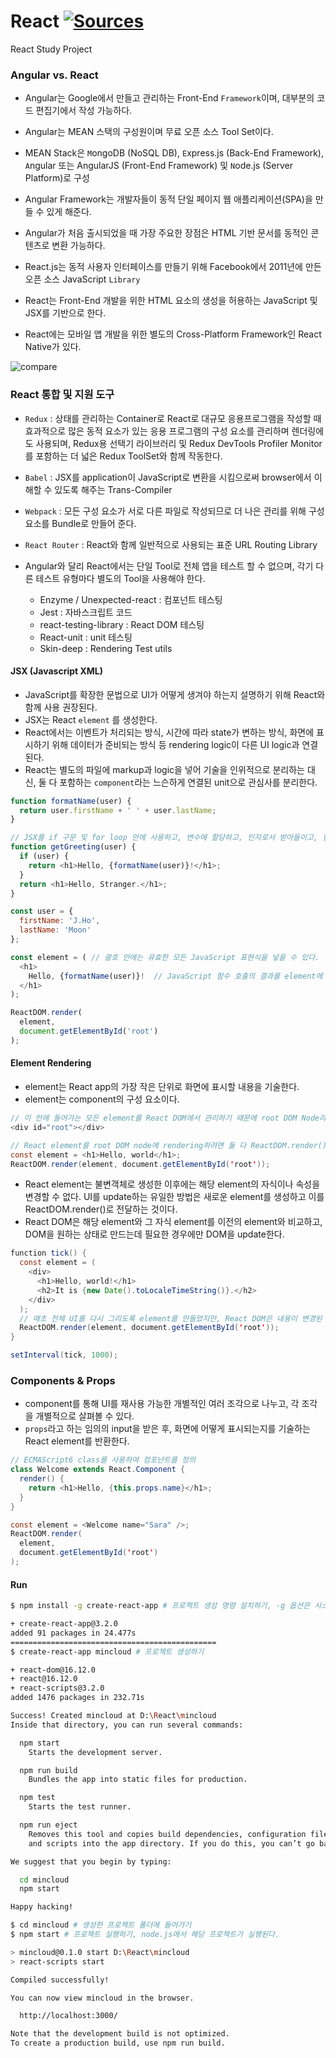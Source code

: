 # React [![Sources](https://img.shields.io/badge/출처-reactjs.org-yellow)](https://www.reactjs.org/docs/hello-world.html)

React Study Project

### Angular vs. React

- Angular는 Google에서 만들고 관리하는 Front-End `Framework`이며, 대부분의 코드 편집기에서 작성 가능하다.
- Angular는 MEAN 스택의 구성원이며 무료 오픈 소스 Tool Set이다.
- MEAN Stack은 `M`ongoDB (NoSQL DB), `E`xpress.js (Back-End Framework), `A`ngular 또는 AngularJS (Front-End Framework) 및 `N`ode.js (Server Platform)로 구성
- Angular Framework는 개발자들이 동적 단일 페이지 웹 애플리케이션(SPA)을 만들 수 있게 해준다.
- Angular가 처음 출시되었을 때 가장 주요한 장점은 HTML 기반 문서를 동적인 콘텐츠로 변환 가능하다.

- React.js는 동적 사용자 인터페이스를 만들기 위해 Facebook에서 2011년에 만든 오픈 소스 JavaScript `Library`
- React는 Front-End 개발을 위한 HTML 요소의 생성을 허용하는 JavaScript 및 JSX를 기반으로 한다.
- React에는 모바일 앱 개발을 위한 별도의 Cross-Platform Framework인 React Native가 있다.

![compare](images/compare.png)

### React 통합 및 지원 도구

- `Redux` : 상태를 관리하는 Container로 React로 대규모 응용프로그램을 작성할 때 효과적으로 많은 동적 요소가 있는 응용 프로그램의 구성 요소를 관리하며 렌더링에도 사용되며, Redux용 선택기 라이브러리 및 Redux DevTools Profiler Monitor를 포함하는 더 넓은 Redux ToolSet와 함께 작동한다.
- `Babel` : JSX를 application이 JavaScript로 변환을 시킴으로써 browser에서 이해할 수 있도록 해주는 Trans-Compiler
- `Webpack` : 모든 구성 요소가 서로 다른 파일로 작성되므로 더 나은 관리를 위해 구성 요소를 Bundle로 만들어 준다.
- `React Router` : React와 함께 일반적으로 사용되는 표준 URL Routing Library

- Angular와 달리 React에서는 단일 Tool로 전체 앱을 테스트 할 수 없으며, 각기 다른 테스트 유형마다 별도의 Tool을 사용해야 한다.
	- Enzyme /  Unexpected-react : 컴포넌트 테스팅
	- Jest :  자바스크립트 코드
	- react-testing-library : React DOM 테스팅
	- React-unit :  unit 테스팅
	- Skin-deep : Rendering Test utils

#### JSX (Javascript XML)

- JavaScript를 확장한 문법으로 UI가 어떻게 생겨야 하는지 설명하기 위해 React와 함께 사용 권장된다.
- JSX는 React `element` 를 생성한다.
- React에서는 이벤트가 처리되는 방식, 시간에 따라 state가 변하는 방식, 화면에 표시하기 위해 데이터가 준비되는 방식 등 rendering logic이 다른 UI logic과 연결된다.
- React는 별도의 파일에 markup과 logic을 넣어 기술을 인위적으로 분리하는 대신, 둘 다 포함하는 `component`라는 느슨하게 연결된 unit으로 관심사를 분리한다.

```js
function formatName(user) {
  return user.firstName + ' ' + user.lastName;
}

// JSX를 if 구문 및 for loop 안에 사용하고, 변수에 할당하고, 인자로서 받아들이고, 함수로부터 반환 가능하다.
function getGreeting(user) {
  if (user) {
    return <h1>Hello, {formatName(user)}!</h1>;
  }
  return <h1>Hello, Stranger.</h1>;
}

const user = {
  firstName: 'J.Ho',
  lastName: 'Moon'
};

const element = ( // 괄호 안에는 유효한 모든 JavaScript 표현식을 넣을 수 있다.
  <h1>
    Hello, {formatName(user)}!  // JavaScript 함수 호출의 결과를 element에 포함한다.
  </h1>
);

ReactDOM.render(
  element,
  document.getElementById('root')
);
```

#### Element Rendering

- element는 React app의 가장 작은 단위로 화면에 표시할 내용을 기술한다.
- element는 component의 구성 요소이다.

```java
// 이 안에 들어가는 모든 element를 React DOM에서 관리하기 때문에 root DOM Node라 한다.
<div id="root"></div>

// React element를 root DOM node에 rendering하려면 둘 다 ReactDOM.render()로 전달하면 된다.
const element = <h1>Hello, world</h1>;
ReactDOM.render(element, document.getElementById('root'));
```

- React element는 불변객체로 생성한 이후에는 해당 element의 자식이나 속성을 변경할 수 없다. UI를 update하는 유일한 방법은 새로운 element를 생성하고 이를 ReactDOM.render()로 전달하는 것이다.
- React DOM은 해당 element와 그 자식 element를 이전의 element와 비교하고, DOM을 원하는 상태로 만드는데 필요한 경우에만 DOM을 update한다.

```java
function tick() {
  const element = (
    <div>
      <h1>Hello, world!</h1>
      <h2>It is {new Date().toLocaleTimeString()}.</h2>
    </div>
  );
  // 매초 전체 UI를 다시 그리도록 element를 만들었지만, React DOM은 내용이 변경된 text node만 update한다.
  ReactDOM.render(element, document.getElementById('root'));
}

setInterval(tick, 1000);
```

### Components & Props

- component를 통해 UI를 재사용 가능한 개별적인 여러 조각으로 나누고, 각 조각을 개별적으로 살펴볼 수 있다.
- `props`라고 하는 임의의 input을 받은 후, 화면에 어떻게 표시되는지를 기술하는 React element를 반환한다.

```java
// ECMAScript6 class를 사용하여 컴포넌트를 정의
class Welcome extends React.Component {
  render() {
    return <h1>Hello, {this.props.name}</h1>;
  }
}

const element = <Welcome name="Sara" />;
ReactDOM.render(
  element,
  document.getElementById('root')
);
```
#### Run

```bash
$ npm install -g create-react-app # 프로젝트 생성 명령 설치하기, -g 옵션은 시스템 공통 폴더에 설치하라는 옵션

+ create-react-app@3.2.0
added 91 packages in 24.477s
==============================================
$ create-react-app mincloud # 프로젝트 생성하기

+ react-dom@16.12.0
+ react@16.12.0
+ react-scripts@3.2.0
added 1476 packages in 232.71s

Success! Created mincloud at D:\React\mincloud
Inside that directory, you can run several commands:

  npm start
    Starts the development server.

  npm run build
    Bundles the app into static files for production.

  npm test
    Starts the test runner.

  npm run eject
    Removes this tool and copies build dependencies, configuration files
    and scripts into the app directory. If you do this, you can’t go back!

We suggest that you begin by typing:

  cd mincloud
  npm start

Happy hacking!

$ cd mincloud # 생성한 프로젝트 폴더에 들어가기
$ npm start # 프로젝트 실행하기, node.js에서 해당 프로젝트가 실행된다.

> mincloud@0.1.0 start D:\React\mincloud
> react-scripts start

Compiled successfully!

You can now view mincloud in the browser.

  http://localhost:3000/

Note that the development build is not optimized.
To create a production build, use npm run build.
```
